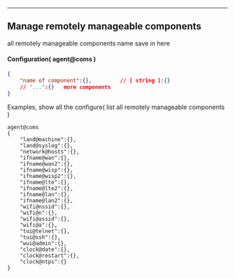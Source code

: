 ***
## Manage remotely manageable components
all remotely manageable components name save in here

#### Configuration( agent@coms )
```json
{
    "name of component":{},         // [ string ]:{}
    // "...":{}   more components
}
```  
Examples, show all the configure( list all remotely manageable components )
```shell
agent@coms
{
    "land@machine":{},     
    "land@syslog":{},
    "network@hosts":{},
    "ifname@wan":{},
    "ifname@wan2":{},
    "ifname@wisp":{},
    "ifname@wisp2":{},
    "ifname@lte":{},
    "ifname@lte2":{},
    "ifname@lan":{},
    "ifname@lan2":{},
    "wifi@nssid":{},
    "wifi@n":{},
    "wifi@assid":{},
    "wifi@a":{},
    "tui@telnet":{},
    "tui@ssh":{},
    "wui@admin":{},
    "clock@date":{},
    "clock@restart":{},
    "clock@ntps":{}
}
```  


